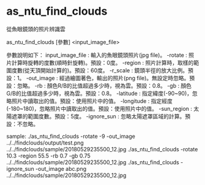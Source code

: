 # as_ntu_find_clouds
從魚眼鏡頭的照片辨識雲

as_ntu_find_clouds [參數] <input_image_file>

參數說明如下：
input_image_file : 輸入的魚眼鏡頭照片(jpg file)。
-rotate : 照片計算時旋轉的度數(順時針旋轉)。預設：0度。
-region : 照片計算時，取樣的範圍度數(從天頂開始計算的)。預設：60度。
-r_scale : 鏡頭半徑的放大比例。預設：1。
-out_image : 經過繪圖著色，輸出的照片(png file)。無設定時忽略。預設：忽略。
-rb : 顏色R/B的比值超過多少時，視為雲。預設：0.8。
-gb : 顏色G/B的比值超過多少時，視為雲。預設：0.8。
-latitude : 指定緯度(-90~90)，忽略照片中讀取出的值。預設：使用照片中的值。
-longitude : 指定經度(-180~180)，忽略照片中讀取出的值。預設：使用照片中的值。
-sun_region : 太陽遮罩的範圍度數。預設：5度。
-ignore_sun : 忽略太陽遮罩區域的計算。預設：不忽略。

sample:
./as_ntu_find_clouds -rotate -9 -out_image ../../findclouds/output/test.png ../../findclouds/sample/20180529235500_12.jpg
./as_ntu_find_clouds -rotate 10.3 -region 55.5 -rb 0.7 -gb 0.75 ../../findclouds/sample/20180529235500_12.jpg
./as_ntu_find_clouds -ignore_sun -out_image abc.png ../../findclouds/sample/20180529235500_12.jpg
